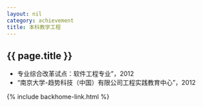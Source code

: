 ```yaml
---
layout: nil
category: achievement
title: 本科教学工程
---
```


## {{  page.title  }}

* 专业综合改革试点：软件工程专业”，2012
* “南京大学-趋势科技（中国）有限公司工程实践教育中心”，2012

{% include backhome-link.html %}